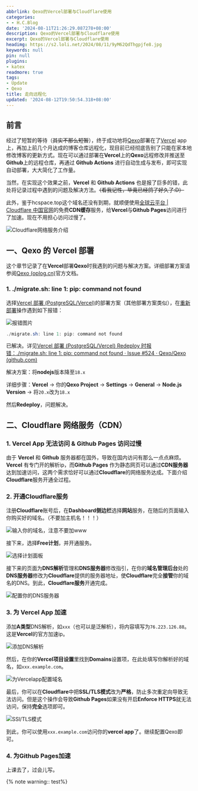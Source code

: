 ```yaml
---
abbrlink: Qexo的Vercel部署与Cloudflare使用
categories:
- - H.C.Blog
date: '2024-08-11T21:26:29.087278+08:00'
description: Qexo的Vercel部署与Cloudflare使用
excerpt: Qexo的Vercel部署与Cloudflare使用
headimg: https://s2.loli.net/2024/08/11/9yM62QdThgpjfe8.jpg
keywords: null
pin: null
plugins:
- katex
readmore: true
tags:
- Update
- Qexo
title: 走向远程化
updated: '2024-08-12T19:50:54.318+08:00'
---
```

## 前言

经过了短暂的等待（~~其实不那么短暂~~），终于成功地将[Qexo](https://www.oplog.cn/qexo/)部署在了[Vercel](https://vercel.com) app上，再加上前几个月达成的博客仓库远程化，现目前已经彻底告别了只能在家本地修改博客的更新方式。现在可以通过部署在**Vercel**上的**Qexo**远程修改并推送至**Github**上的远程仓库，再通过 **Github Actions** 进行自动生成与发布，即可实现自动部署，大大简化了工作量。

当然，在实现这个效果之前，**Vercel** 和 **Github Actions** 也是报了巨多的错，此处将记录过程中遇到的问题及解决方法。~~（看我记性，毕竟已经鸽了好久了:D）~~

此外，鉴于hcspace.top这个域名还没有到期，就顺便使用[全球云平台 | Cloudflare 中国官网](https://www.cloudflare-cn.com/enterprise/)的免费**CDN缓存**服务，给**Vercel**与**Github Pages**访问进行了加速。现在不用担心访问过慢了。

![Cloudflare网络服务介绍](https://s2.loli.net/2024/08/11/PvytFpw3uGVMloh.png)

## 一、Qexo 的 Vercel 部署

这个章节记录了在**Vercel**部署**Qexo**时我遇到的问题与解决方案。详细部署方案请参阅[Qexo (oplog.cn)](https://www.oplog.cn/qexo/)官方文档。

### 1. ./migrate.sh: line 1: pip: command not found

选择[Vercel 部署 (PostgreSQL/Vercel)](https://www.oplog.cn/qexo/start/build.html#vercel-%E9%83%A8%E7%BD%B2-postgresql-vercel)的部署方案（其他部署方案类似），在[重新部署](https://www.oplog.cn/qexo/start/build.html#%E9%83%A8%E7%BD%B2)操作遇到如下报错：

![报错图片](https://s2.loli.net/2024/08/11/ajGqbyFJm2odnCv.jpg)

```powershell
./migrate.sh: line 1: pip: command not found
```

已解决。详见[Vercel 部署 (PostgreSQL/Vercel) Redeploy 时报错：./migrate.sh: line 1: pip: command not found · Issue #524 · Qexo/Qexo (github.com)](https://github.com/Qexo/Qexo/issues/524)

解决方案：将**nodejs**版本降至`18.x`

详细步骤：**Vercel** -> 你的**Qexo Project** -> **Settings** -> **General** -> **Node.js Version** -> 将`20.x`改为`18.x`

然后**Redeploy**，问题解决。

## 二、Cloudflare 网络服务（CDN）

### 1. Vercel App 无法访问 & Github Pages 访问过慢

由于 **Vercel** 和 **Github** 服务器都在国外，导致在国内访问有那么一点点麻烦。**Vercel** 有专门开的解析ip，而**Github Pages** 作为静态网页可以通过**CDN服务器**达到加速访问，这两个需求恰好可以通过**Cloudflare**的网络服务达成。下面介绍**Cloudflare**服务开通全过程。

### 2. 开通Cloudflare服务

注册**Cloudflare**账号后，在**Dashboard侧边栏**选择**网站**服务，在随后的页面输入你购买好的域名。（不要加主机名！！！）

![输入你的域名，注意不要加www](https://s2.loli.net/2024/08/12/EB8IhWjlG4a5Hsz.png)

接下来，选择**Free计划**，并开通服务。

![选择计划面板](https://s2.loli.net/2024/08/12/VqGKiHjongZd7JD.png)

接下来的页面为**DNS解析**管理和**DNS服务器**修改指引，在你的**域名管理后台**处的**DNS服务器**修改为**Cloudflare**提供的服务器地址，使**Cloudflare**完全**接管**你的域名的DNS。到此，**Cloudflare服务**开通完成。

![配置你的DNS服务器](https://s2.loli.net/2024/08/12/KV1cObvD5xioeCH.png)

### 3. 为 Vercel App 加速

添加**A类型**DNS解析，如`xxx`（也可以是泛解析），将内容填写为`76.223.126.88`。这是**Vercel**的官方加速ip。

![添加DNS解析](https://s2.loli.net/2024/08/12/ewucJRTApG3Q4hi.png)

然后，在你的**Vercel项目设置**里找到**Domains**设置项，在此处填写你解析好的域名，如`xxx.example.com`。

![为Vercelapp配置域名](https://s2.loli.net/2024/08/12/o2g4YudZtQxnVGB.png)

最后，你可以在**Cloudflare**中把**SSL/TLS模式**改为**严格**，防止多次重定向导致无法访问。但是这个操作会导致**Github Pages**如果没有开启**Enforce HTTPS**就无法访问，保持**完全**选项即可。

![SSl/TLS模式](https://s2.loli.net/2024/08/12/Ihp6d3KGFMZw2g8.png)

到此，你可以使用`xxx.example.com`访问你的**vercel app**了。继续配置Qexo即可。

### 4. 为Github Pages加速

上课去了，过会儿写。

{% note warning:: test%}
